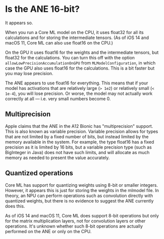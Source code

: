 # Is the ANE 16-bit?

It appears so. 

When you run a Core ML model on the CPU, it uses float32 for all its calculations and for storing the intermediate tensors. (As of iOS 14 and macOS 11, Core ML can also use float16 on the CPU.)

On the GPU it uses float16 for the weights and the intermediate tensors, but float32 for the calculations. You can turn this off with the option `allowLowPrecisionAccumulationOnGPU` from `MLModelConfiguration`, in which case the GPU also uses float16 for the calculations. This is a bit faster but you may lose precision.

The ANE appears to use float16 for everything. This means that if your model has activations that are relatively large (`> 1e2`) or relatively small (`< 1e-4`), you will lose precision. Or worse, the model may not actually work correctly at all — i.e. very small numbers become 0.

## Multiprecision

Apple claims that the ANE in the A12 Bionic has "multiprecision" support. This is also known as variable precision. Variable precision allows for types that are not limited by a fixed number of bits, but instead limited by the memory available in the system. For example, the type float16 has a fixed precision as it is limited by 16 bits, but a variable precision type (such as BigInteger in Java) does not have such limits, and will allocate as much memory as needed to present the value accurately.

## Quantized operations

Core ML has support for quantizing weights using 8-bit or smaller integers. However, it appears this is just for storing the weights in the mlmodel file. In theory, an NPU can perform operations such as convolution directly with quantized weights, but there is no evidence to suggest the ANE currently does this.

As of iOS 14 and macOS 11, Core ML does support 8-bit operations but only for the matrix multiplication layers, not for convolution layers or other operations. It's unknown whether such 8-bit operations are actually performed on the ANE or only on the CPU.
